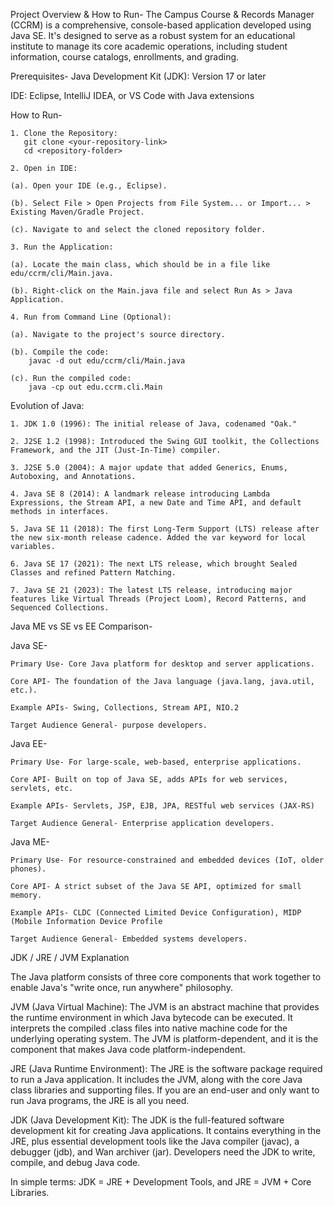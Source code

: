Project Overview & How to Run-
The Campus Course & Records Manager (CCRM) is a comprehensive, console-based application developed using Java SE. It's designed to serve as a robust system for an educational institute to manage its core academic operations, including student information, course catalogs, enrollments, and grading.

Prerequisites-
Java Development Kit (JDK): Version 17 or later

IDE: Eclipse, IntelliJ IDEA, or VS Code with Java extensions

How to Run-
    
	1. Clone the Repository:
       git clone <your-repository-link>
       cd <repository-folder>
    
    2. Open in IDE:

	(a). Open your IDE (e.g., Eclipse).

	(b). Select File > Open Projects from File System... or Import... > Existing Maven/Gradle Project.

	(c). Navigate to and select the cloned repository folder.

    3. Run the Application:

	(a). Locate the main class, which should be in a file like edu/ccrm/cli/Main.java.

	(b). Right-click on the Main.java file and select Run As > Java Application.

    4. Run from Command Line (Optional):

	(a). Navigate to the project's source directory.

	(b). Compile the code:
		javac -d out edu/ccrm/cli/Main.java
	
	(c). Run the compiled code:
		java -cp out edu.ccrm.cli.Main


Evolution of Java:


    1. JDK 1.0 (1996): The initial release of Java, codenamed "Oak."

    2. J2SE 1.2 (1998): Introduced the Swing GUI toolkit, the Collections Framework, and the JIT (Just-In-Time) compiler.

    3. J2SE 5.0 (2004): A major update that added Generics, Enums, Autoboxing, and Annotations.

    4. Java SE 8 (2014): A landmark release introducing Lambda Expressions, the Stream API, a new Date and Time API, and default methods in interfaces.

    5. Java SE 11 (2018): The first Long-Term Support (LTS) release after the new six-month release cadence. Added the var keyword for local variables.

    6. Java SE 17 (2021): The next LTS release, which brought Sealed Classes and refined Pattern Matching.

    7. Java SE 21 (2023): The latest LTS release, introducing major features like Virtual Threads (Project Loom), Record Patterns, and Sequenced Collections.


Java ME vs SE vs EE Comparison-

  Java SE-

	Primary Use- Core Java platform for desktop and server applications.

	Core API- The foundation of the Java language (java.lang, java.util, etc.).
	
	Example APIs- Swing, Collections, Stream API, NIO.2

	Target Audience	General- purpose developers.

  
  Java EE- 
	
	Primary Use- For large-scale, web-based, enterprise applications.

	Core API- Built on top of Java SE, adds APIs for web services, servlets, etc.

	Example APIs- Servlets, JSP, EJB, JPA, RESTful web services (JAX-RS)

	Target Audience General- Enterprise application developers.

  Java ME- 

	Primary Use- For resource-constrained and embedded devices (IoT, older phones).

	Core API- A strict subset of the Java SE API, optimized for small memory.

	Example APIs- CLDC (Connected Limited Device Configuration), MIDP (Mobile Information Device Profile

	Target Audience General- Embedded systems developers.
	
	

JDK / JRE / JVM Explanation

The Java platform consists of three core components that work together to enable Java's "write once, run anywhere" philosophy.

JVM (Java Virtual Machine): The JVM is an abstract machine that provides the runtime environment in which Java bytecode can be executed. It interprets the compiled .class files into native machine code for the underlying operating system. The JVM is platform-dependent, and it is the component that makes Java code platform-independent.

JRE (Java Runtime Environment): The JRE is the software package required to run a Java application. It includes the JVM, along with the core Java class libraries and supporting files. If you are an end-user and only want to run Java programs, the JRE is all you need.

JDK (Java Development Kit): The JDK is the full-featured software development kit for creating Java applications. It contains everything in the JRE, plus essential development tools like the Java compiler (javac), a debugger (jdb), and Wan archiver (jar). Developers need the JDK to write, compile, and debug Java code.

In simple terms: JDK = JRE + Development Tools, and JRE = JVM + Core Libraries.


	
